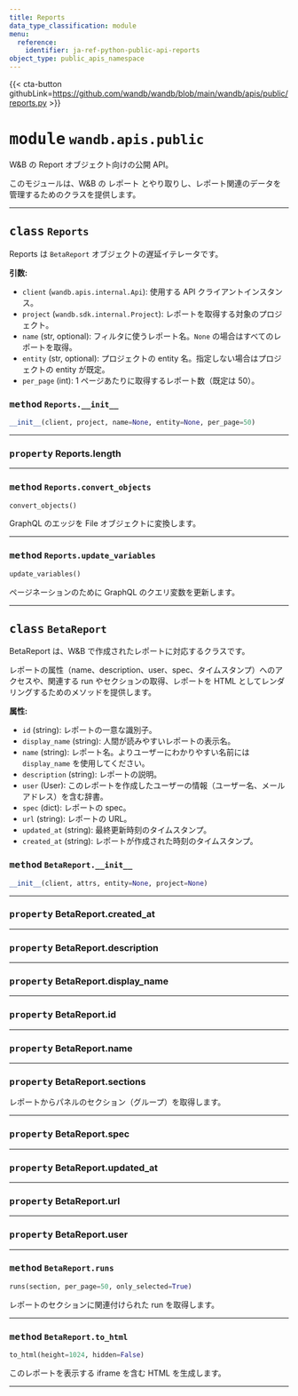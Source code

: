 ```yaml
---
title: Reports
data_type_classification: module
menu:
  reference:
    identifier: ja-ref-python-public-api-reports
object_type: public_apis_namespace
---
```


{{< cta-button githubLink=https://github.com/wandb/wandb/blob/main/wandb/apis/public/reports.py >}}




# <kbd>module</kbd> `wandb.apis.public`
W&B の Report オブジェクト向けの公開 API。 

このモジュールは、W&B の レポート とやり取りし、レポート関連のデータを管理するためのクラスを提供します。 



---

## <kbd>class</kbd> `Reports`
Reports は `BetaReport` オブジェクトの遅延イテレータです。 



**引数:**
 
 - `client` (`wandb.apis.internal.Api`):  使用する API クライアントインスタンス。 
 - `project` (`wandb.sdk.internal.Project`):  レポートを取得する対象のプロジェクト。 
 - `name` (str, optional):  フィルタに使うレポート名。`None` の場合はすべてのレポートを取得。 
 - `entity` (str, optional):  プロジェクトの entity 名。指定しない場合はプロジェクトの entity が既定。 
 - `per_page` (int):  1 ページあたりに取得するレポート数（既定は 50）。 

### <kbd>method</kbd> `Reports.__init__`

```python
__init__(client, project, name=None, entity=None, per_page=50)
```






---


### <kbd>property</kbd> Reports.length





---


### <kbd>method</kbd> `Reports.convert_objects`

```python
convert_objects()
```

GraphQL のエッジを File オブジェクトに変換します。 

---

### <kbd>method</kbd> `Reports.update_variables`

```python
update_variables()
```

ページネーションのために GraphQL のクエリ変数を更新します。 


---

## <kbd>class</kbd> `BetaReport`
BetaReport は、W&B で作成されたレポートに対応するクラスです。 

レポートの属性（name、description、user、spec、タイムスタンプ）へのアクセスや、関連する run やセクションの取得、レポートを HTML としてレンダリングするためのメソッドを提供します。 



**属性:**
 
 - `id` (string):  レポートの一意な識別子。 
 - `display_name` (string):  人間が読みやすいレポートの表示名。 
 - `name` (string):  レポート名。よりユーザーにわかりやすい名前には `display_name` を使用してください。 
 - `description` (string):  レポートの説明。 
 - `user` (User):  このレポートを作成したユーザーの情報（ユーザー名、メールアドレス）を含む辞書。 
 - `spec` (dict):  レポートの spec。 
 - `url` (string):  レポートの URL。 
 - `updated_at` (string):  最終更新時刻のタイムスタンプ。 
 - `created_at` (string):  レポートが作成された時刻のタイムスタンプ。 

### <kbd>method</kbd> `BetaReport.__init__`

```python
__init__(client, attrs, entity=None, project=None)
```






---

### <kbd>property</kbd> BetaReport.created_at





---

### <kbd>property</kbd> BetaReport.description





---

### <kbd>property</kbd> BetaReport.display_name





---

### <kbd>property</kbd> BetaReport.id





---

### <kbd>property</kbd> BetaReport.name





---

### <kbd>property</kbd> BetaReport.sections

レポートからパネルのセクション（グループ）を取得します。 

---

### <kbd>property</kbd> BetaReport.spec





---

### <kbd>property</kbd> BetaReport.updated_at





---

### <kbd>property</kbd> BetaReport.url





---

### <kbd>property</kbd> BetaReport.user







---

### <kbd>method</kbd> `BetaReport.runs`

```python
runs(section, per_page=50, only_selected=True)
```

レポートのセクションに関連付けられた run を取得します。 

---

### <kbd>method</kbd> `BetaReport.to_html`

```python
to_html(height=1024, hidden=False)
```

このレポートを表示する iframe を含む HTML を生成します。 


---
